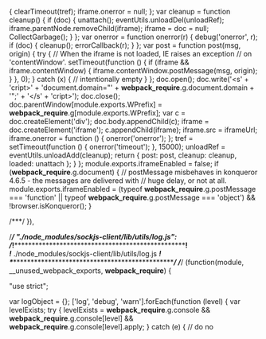  {
      clearTimeout(tref);
      iframe.onerror = null;
    };
    var cleanup = function cleanup() {
      if (doc) {
        unattach();
        eventUtils.unloadDel(unloadRef);
        iframe.parentNode.removeChild(iframe);
        iframe = doc = null;
        CollectGarbage();
      }
    };
    var onerror = function onerror(r) {
      debug('onerror', r);
      if (doc) {
        cleanup();
        errorCallback(r);
      }
    };
    var post = function post(msg, origin) {
      try {
        // When the iframe is not loaded, IE raises an exception
        // on 'contentWindow'.
        setTimeout(function () {
          if (iframe && iframe.contentWindow) {
            iframe.contentWindow.postMessage(msg, origin);
          }
        }, 0);
      } catch (x) {
        // intentionally empty
      }
    };
    doc.open();
    doc.write('<html><s' + 'cript>' + 'document.domain="' + __webpack_require__.g.document.domain + '";' + '</s' + 'cript></html>');
    doc.close();
    doc.parentWindow[module.exports.WPrefix] = __webpack_require__.g[module.exports.WPrefix];
    var c = doc.createElement('div');
    doc.body.appendChild(c);
    iframe = doc.createElement('iframe');
    c.appendChild(iframe);
    iframe.src = iframeUrl;
    iframe.onerror = function () {
      onerror('onerror');
    };
    tref = setTimeout(function () {
      onerror('timeout');
    }, 15000);
    unloadRef = eventUtils.unloadAdd(cleanup);
    return {
      post: post,
      cleanup: cleanup,
      loaded: unattach
    };
  }
};
module.exports.iframeEnabled = false;
if (__webpack_require__.g.document) {
  // postMessage misbehaves in konqueror 4.6.5 - the messages are delivered with
  // huge delay, or not at all.
  module.exports.iframeEnabled = (typeof __webpack_require__.g.postMessage === 'function' || typeof __webpack_require__.g.postMessage === 'object') && !browser.isKonqueror();
}

/***/ }),

/***/ "./node_modules/sockjs-client/lib/utils/log.js":
/*!*****************************************************!*\
  !*** ./node_modules/sockjs-client/lib/utils/log.js ***!
  \*****************************************************/
/***/ (function(module, __unused_webpack_exports, __webpack_require__) {

"use strict";


var logObject = {};
['log', 'debug', 'warn'].forEach(function (level) {
  var levelExists;
  try {
    levelExists = __webpack_require__.g.console && __webpack_require__.g.console[level] && __webpack_require__.g.console[level].apply;
  } catch (e) {
    // do no